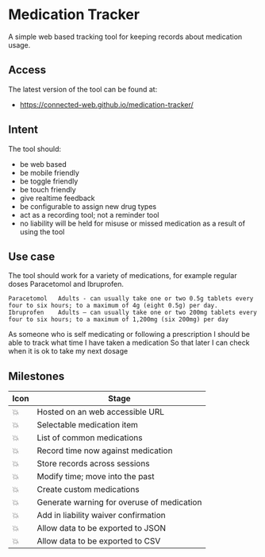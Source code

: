 # Medication Tracker

A simple web based tracking tool for keeping records about medication usage.

## Access

The latest version of the tool can be found at:

-   <https://connected-web.github.io/medication-tracker/>

## Intent

The tool should:

-   be web based
-   be mobile friendly
-   be toggle friendly
-   be touch friendly
-   give realtime feedback
-   be configurable to assign new drug types
-   act as a recording tool; not a reminder tool
-   no liability will be held for misuse or missed medication as a result of using the tool

## Use case

The tool should work for a variety of medications, for example regular doses Paracetomol and Ibruprofen.

```
Paracetomol   Adults - can usually take one or two 0.5g tablets every four to six hours; to a maximum of 4g (eight 0.5g) per day.
Ibruprofen    Adults – can usually take one or two 200mg tablets every four to six hours; to a maximum of 1,200mg (six 200mg) per day
```

As someone who is self medicating or following a prescription
I should be able to track what time I have taken a medication
So that later I can check when it is ok to take my next dosage

## Milestones

| Icon   | Stage                                      |
| ------ | ------------------------------------------ |
| :boom: | Hosted on an web accessible URL            |
| :boom: | Selectable medication item                 |
| :boom: | List of common medications                 |
| :boom: | Record time now against medication         |
| :boom: | Store records across sessions              |
| :boom: | Modify time; move into the past            |
| :boom: | Create custom medications                  |
| :boom: | Generate warning for overuse of medication |
| :boom: | Add in liability waiver confirmation       |
| :boom: | Allow data to be exported to JSON          |
| :boom: | Allow data to be exported to CSV           |
